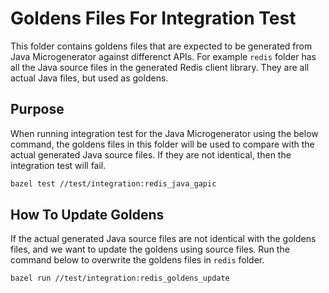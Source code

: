 # Goldens Files For Integration Test

This folder contains goldens files that are expected to be generated from Java Microgenerator
against differenct APIs. For example `redis` folder has all the Java source files in the generated 
Redis client library. They are all actual Java files, but used as goldens.

## Purpose

When running integration test for the Java Microgenerator using the below command, 
the goldens files in this folder will be used to compare with the actual generated Java source files.
If they are not identical, then the integration test will fail.

```sh
bazel test //test/integration:redis_java_gapic
```

## How To Update Goldens

If the actual generated Java source files are not identical with the goldens files, and we want to
update the goldens using source files. Run the command below to overwrite the goldens files in `redis` folder.

```sh
bazel run //test/integration:redis_goldens_update
```
